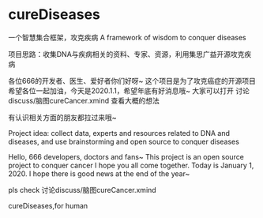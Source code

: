 # cureDiseases
一个智慧集合框架，攻克疾病 A framework of wisdom to conquer diseases

项目思路：收集DNA与疾病相关的资料、专家、资源，利用集思广益开源攻克疾病


各位666的开发者、医生、爱好者你们好呀~ 这个项目是为了攻克癌症的开源项目  希望各位一起加油，今天是2020.1.1，希望年底有好消息哦~
大家可以打开                  讨论discuss/脑图cureCancer.xmind    查看大概的想法

有认识相关方面的朋友都拉过来哦~



Project idea: collect data, experts and resources related to DNA and diseases, and use brainstorming and open source to conquer diseases

Hello, 666 developers, doctors and fans~ This project is an open source project to conquer cancer I hope you all come together. Today is January 1, 2020. I hope there is good news at the end of the year~

pls check    讨论discuss/脑图cureCancer.xmind

cureDiseases,for human
